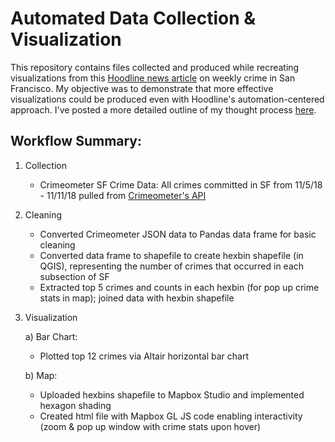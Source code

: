 # Automated Data Collection &amp; Visualization
This repository contains files collected and produced while recreating visualizations from this [Hoodline news article](https://hoodline.com/2018/11/the-week-in-sf-crime-reports-overall-complaints-drop-harassment-calls-climb) on weekly crime in San Francisco. My objective was to demonstrate that more effective visualizations could be produced even with Hoodline's automation-centered approach. I've posted a more detailed outline of my thought process [here](https://hassenmorad.github.io/hoodline.html).

## Workflow Summary:
1. Collection
    - Crimeometer SF Crime Data: All crimes committed in SF from 11/5/18 - 11/11/18 pulled from [Crimeometer's API](https://www.crimeometer.com/crime-data-api)
2. Cleaning
    - Converted Crimeometer JSON data to Pandas data frame for basic cleaning
    - Converted data frame to shapefile to create hexbin shapefile (in QGIS), representing the number of crimes that occurred in each subsection of SF
    - Extracted top 5 crimes and counts in each hexbin (for pop up crime stats in map); joined data with hexbin shapefile
3. Visualization

    a) Bar Chart:
      - Plotted top 12 crimes via Altair horizontal bar chart
      
    b) Map:
      - Uploaded hexbins shapefile to Mapbox Studio and implemented hexagon shading 
      - Created html file with Mapbox GL JS code enabling interactivity (zoom & pop up window with crime stats upon hover)
